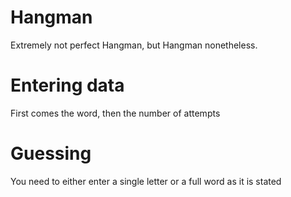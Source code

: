 # Hangman
Extremely not perfect Hangman, but Hangman nonetheless.
# Entering data
First comes the word, then the number of attempts
# Guessing
You need to either enter a single letter or a full word as it is stated